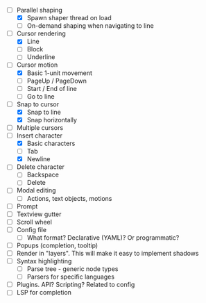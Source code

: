 - [ ] Parallel shaping
  - [x] Spawn shaper thread on load
  - [ ] On-demand shaping when navigating to line
- [ ] Cursor rendering
  - [x] Line
  - [ ] Block
  - [ ] Underline
- [ ] Cursor motion
  - [x] Basic 1-unit movement
  - [ ] PageUp / PageDown
  - [ ] Start / End of line
  - [ ] Go to line
- [ ] Snap to cursor
  - [x] Snap to line
  - [x] Snap horizontally
- [ ] Multiple cursors
- [ ] Insert character
  - [x] Basic characters
  - [ ] Tab
  - [x] Newline
- [ ] Delete character
  - [ ] Backspace
  - [ ] Delete
- [ ] Modal editing
  - [ ] Actions, text objects, motions
- [ ] Prompt
- [ ] Textview gutter
- [ ] Scroll wheel
- [ ] Config file
  - [ ] What format? Declarative (YAML)? Or programmatic?
- [ ] Popups (completion, tooltip)
- [ ] Render in "layers". This will make it easy to implement shadows
- [ ] Syntax highlighting
  - [ ] Parse tree - generic node types
  - [ ] Parsers for specific languages
- [ ]  Plugins. API? Scripting? Related to config
  - [ ] LSP for completion
